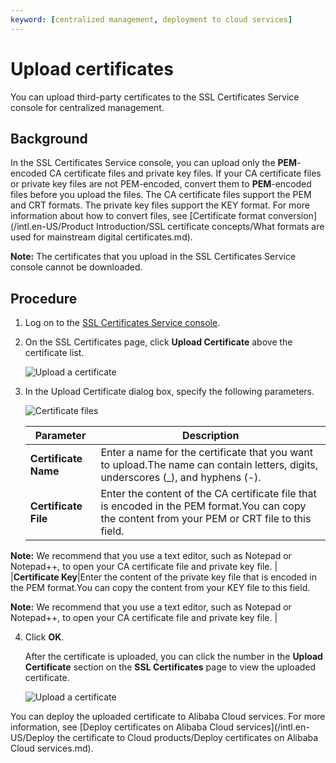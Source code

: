 ```yaml
---
keyword: [centralized management, deployment to cloud services]
---
```


# Upload certificates

You can upload third-party certificates to the SSL Certificates Service console for centralized management.

## Background

In the SSL Certificates Service console, you can upload only the **PEM**-encoded CA certificate files and private key files. If your CA certificate files or private key files are not PEM-encoded, convert them to **PEM**-encoded files before you upload the files. The CA certificate files support the PEM and CRT formats. The private key files support the KEY format. For more information about how to convert files, see [Certificate format conversion](/intl.en-US/Product Introduction/SSL certificate concepts/What formats are used for mainstream digital certificates.md).

**Note:** The certificates that you upload in the SSL Certificates Service console cannot be downloaded.

## Procedure

1.  Log on to the [SSL Certificates Service console](https://yundunnext.console.aliyun.com/?p=cas).

2.  On the SSL Certificates page, click **Upload Certificate** above the certificate list.

    ![Upload a certificate ](https://static-aliyun-doc.oss-accelerate.aliyuncs.com/assets/img/en-US/4626116061/p33458.png)

3.  In the Upload Certificate dialog box, specify the following parameters.

    ![Certificate files](https://static-aliyun-doc.oss-accelerate.aliyuncs.com/assets/img/en-US/4626116061/p33466.png)

    |Parameter|Description|
    |---------|-----------|
    |**Certificate Name**|Enter a name for the certificate that you want to upload.The name can contain letters, digits, underscores \(\_\), and hyphens \(-\). |
    |**Certificate File**|Enter the content of the CA certificate file that is encoded in the PEM format.You can copy the content from your PEM or CRT file to this field.

**Note:** We recommend that you use a text editor, such as Notepad or Notepad++, to open your CA certificate file and private key file. |
    |**Certificate Key**|Enter the content of the private key file that is encoded in the PEM format.You can copy the content from your KEY file to this field.

**Note:** We recommend that you use a text editor, such as Notepad or Notepad++, to open your CA certificate file and private key file. |

4.  Click **OK**.

    After the certificate is uploaded, you can click the number in the **Upload Certificate** section on the **SSL Certificates** page to view the uploaded certificate.

    ![Upload a certificate](https://static-aliyun-doc.oss-accelerate.aliyuncs.com/assets/img/en-US/5382726061/p183875.png)


You can deploy the uploaded certificate to Alibaba Cloud services. For more information, see [Deploy certificates on Alibaba Cloud services](/intl.en-US/Deploy the certificate to Cloud products/Deploy certificates on Alibaba Cloud services.md).

